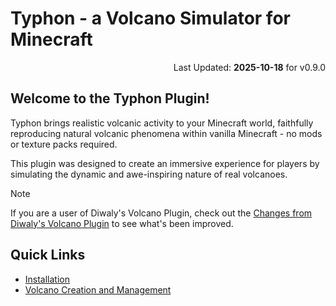 # Typhon - a Volcano Simulator for Minecraft
<p align="right">Last Updated: <b>2025-10-18</b> for v0.9.0</p>

## Welcome to the Typhon Plugin!
Typhon brings realistic volcanic activity to your Minecraft world, faithfully reproducing natural volcanic phenomena within vanilla Minecraft - no mods or texture packs required.

This plugin was designed to create an immersive experience for players by simulating the dynamic and awe-inspiring nature of real volcanoes.

> [!NOTE]
> If you are a user of Diwaly's Volcano Plugin, check out the [Changes from Diwaly's Volcano Plugin](/.github/docs/changes_from_diwaly.md) to see what's been improved.

## Quick Links
- [Installation](/.github/docs/installation.md)
- [Volcano Creation and Management](/.github/docs/volcano/index.md)
